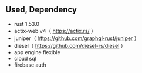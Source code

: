 ## Used, Dependency
- rust 1.53.0
- actix-web v4（ https://actix.rs/ ）
- juniper（ https://github.com/graphql-rust/juniper ）
- diesel（ https://github.com/diesel-rs/diesel ）
- app engine flexible
- cloud sql
- firebase auth
